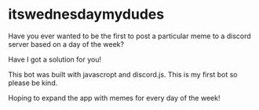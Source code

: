 # itswednesdaymydudes

Have you ever wanted to be the first to post a particular meme to a discord server based on a day of the week?

Have I got a solution for you!

This bot was built with javascropt and discord.js. This is my first bot so please be kind.

Hoping to expand the app with memes for every day of the week!
